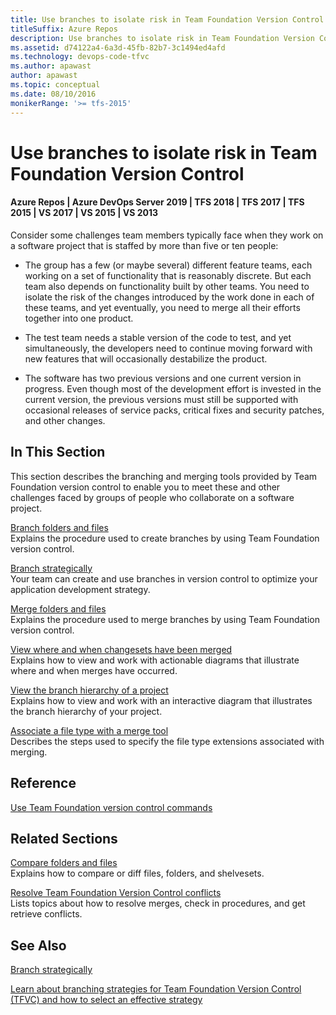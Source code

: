 ```yaml
---
title: Use branches to isolate risk in Team Foundation Version Control
titleSuffix: Azure Repos
description: Use branches to isolate risk in Team Foundation Version Control
ms.assetid: d74122a4-6a3d-45fb-82b7-3c1494ed4afd
ms.technology: devops-code-tfvc
ms.author: apawast
author: apawast
ms.topic: conceptual
ms.date: 08/10/2016
monikerRange: '>= tfs-2015'
---
```


# Use branches to isolate risk in Team Foundation Version Control

#### Azure Repos | Azure DevOps Server 2019 | TFS 2018 | TFS 2017 | TFS 2015 | VS 2017 | VS 2015 | VS 2013

Consider some challenges team members typically face when they work on a software project that is staffed by more than five or ten people:

* The group has a few (or maybe several) different feature teams, each working on a set of functionality that is reasonably discrete. But each team also depends on functionality built by other teams. You need to isolate the risk of the changes introduced by the work done in each of these teams, and yet eventually, you need to merge all their efforts together into one product.

* The test team needs a stable version of the code to test, and yet simultaneously, the developers need to continue moving forward with new features that will occasionally destabilize the product.

* The software has two previous versions and one current version in progress. Even though most of the development effort is invested in the current version, the previous versions must still be supported with occasional releases of service packs, critical fixes and security patches, and other changes.

## In This Section

This section describes the branching and merging tools provided by Team Foundation version control to enable you to meet these and other challenges faced by groups of people who collaborate on a software project.

[Branch folders and files](branch-folders-files.md)  
Explains the procedure used to create branches by using Team Foundation version control.

[Branch strategically](branch-strategically.md)  
Your team can create and use branches in version control to optimize your application development strategy.

[Merge folders and files](merge-folders-files.md)  
Explains the procedure used to merge branches by using Team Foundation version control.

[View where and when changesets have been merged](view-where-when-changesets-have-been-merged.md)  
Explains how to view and work with actionable diagrams that illustrate where and when merges have occurred.

[View the branch hierarchy of a project](view-branch-hierarchy-team-project.md)  
Explains how to view and work with an interactive diagram that illustrates the branch hierarchy of your project.

[Associate a file type with a merge tool](associate-file-type-merge-tool.md)  
Describes the steps used to specify the file type extensions associated with merging.

## Reference

[Use Team Foundation version control commands](use-team-foundation-version-control-commands.md)

## Related Sections

[Compare folders and files](compare-folders-files.md)  
Explains how to compare or diff files, folders, and shelvesets.

[Resolve Team Foundation Version Control conflicts](resolve-team-foundation-version-control-conflicts.md)  
Lists topics about how to resolve merges, check in procedures, and get retrieve conflicts.

## See Also

[Branch strategically](branch-strategically.md)

[Learn about branching strategies for Team Foundation Version Control (TFVC) and how to select an effective strategy](branching-strategies-with-tfvc.md)
